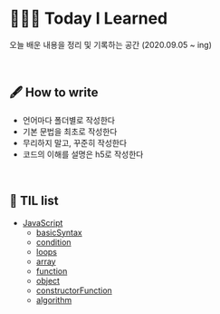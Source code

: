 # 👨🏽‍💻 Today I Learned

오늘 배운 내용을 정리 및 기록하는 공간 (2020.09.05 ~ ing)

<br />

## 🖋 How to write

- 언어마다 폴더별로 작성한다
- 기본 문법을 최초로 작성한다
- 무리하지 말고, 꾸준히 작성한다
- 코드의 이해를 설명은 h5로 작성한다

<br />

## 📌 TIL list
 * [JavaScript](https://github.com/lightixxx/TIL/blob/master/JavaScript)
   - [basicSyntax](https://github.com/lightixxx/TIL/blob/master/JavaScript/basicSyntax.md)
   - [condition](https://github.com/lightixxx/TIL/blob/master/JavaScript/condition.md)
   - [loops](https://github.com/lightixxx/TIL/blob/master/JavaScript/loops.md)
   - [array](https://github.com/lightixxx/TIL/blob/master/JavaScript/array.md)
   - [function](https://github.com/lightixxx/TIL/blob/master/JavaScript/function.md)
   - [object](https://github.com/lightixxx/TIL/blob/master/JavaScript/object.md)
   - [constructorFunction](https://github.com/lightixxx/TIL/blob/master/JavaScript/constructorFunction.md)
   - [algorithm](https://github.com/lightixxx/TIL/blob/master/JavaScript/algorithm.md)
